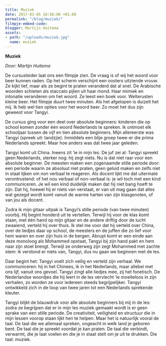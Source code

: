 ```yaml
---
title: Muziek
date: 2017-03-05 10:56:00 +01:00
permalink: "/blog/muziek/"
filmpje-embed-code: 
blogger: Martijn Huitema
assets:
- path: "/uploads/muziek.jpg"
  name: muziek
---
```


**Muziek**

*Door: Martijn Huitema*

De cursusleider laat ons een filmpje zien. De vraag is of wij het woord voor beer kunnen raden. Op het scherm verschijnt een oosters uitziende vrouw. Ze kijkt lief, maar als ze begint te praten veranderd dat al snel. De Arabische woorden schieten als staccato pijlen uit haar mond. Haar mimiek en intonatie veranderen om het woord. Ze leest een boek voor. Welterusten kleine beer. Het filmpje duurt twee minuten. Als het afgelopen is duizelt het mij. Ik heb wel tien opties voor het woord beer. Zo moet het dus zijn geweest voor Tangyi.

De cursus ging voor een deel over absolute beginners: kinderen die op school komen zonder één woord Nederlands te spreken. Ik ontmoet elk schooljaar tussen de vijf en tien absolute beginners. Mijn allereerste was Tangyi (spreek uit: tandzjie). Inmiddels een blije groep twee-er die prima Nederlands spreekt. Maar hoe anders was dat twee jaar geleden.

Tangyi komt uit China. Ineens zit ‘ie in mijn les. De juf zei al: Tangyi spreekt geen Nederlands, sterker nog: hij zegt niets. Nu is dat niet raar voor een absolute beginner. De meesten maken een zogenaamde stille periode door: een periode waarin ze absoluut niet praten, geen geluid maken en zelfs niet in staat lijken om non verbaal te reageren. Als docent lijkt me dat uitermate verontrustend: of het nou verbaal of non-verbaal is: je wil toch met een kind communiceren. Je wil een kind duidelijk maken dat hij niet bang hoeft te zijn. Dat hij, hoewel hij er niets van verstaat, er van uit mag gaan dat alles wat gezegd wordt komt vanuit de warme harten van zijn klasgenoten, of van jou als docent.

Zodra ik mijn gitaar uitpak is Tangyi’s stille periode (van twee minuten) voorbij. Hij begint honderd uit te vertellen. Terwijl hij voor de klas komt staan, met één hand op mijn gitaar en de andere driftig door de lucht zwaaiend, verteld hij over thuis. Ik stel me voor dat hij verteld over China, over de liedjes daar op school, de meesters en de juffen die zo lief voor hem waren en over zijn huis in de bergen. Abrupt komt er een einde aan deze monoloog als Mohammed opstaat, Tangyi bij zijn hand pakt en hem naar zijn stoel brengt. Terwijl ze onderweg zijn zegt Mohammed met zachte stem: ik verstond er niets van, Tangyi, dus nu gaan we beginnen met de les.

Daar begint het: Tangyi voelt zich veilig en verteld zijn verhaal. We communiceren: hij in het Chinees, ik in het Nederlands, maar allebei met ons lijf, vanuit ons gevoel. Tangyi zingt alle liedjes mee, zij het fonetisch. De Nederlandse woordjes die hij leert in de les vervlecht ‘ie moeiteloos in zijn verhalen, zo worden ze voor iedereen steeds begrijpelijker. Tangyi ontwikkeld zich in de loop van twee jaren tot een Nederlands sprekende kleuter.

Tangyi blijkt de blauwdruk voor alle absolute beginners bij mij in de les: zodra ze begrijpen dat er in mijn les muziek gemaakt wordt is er geen sprake van een stille periode. De creativiteit, veiligheid en structuur die in mijn lessen voorop staan lijkt hen te helpen. Maar het is natuurlijk vooral de taal. De taal die we allemaal spreken, ongeacht in welk land je geboren bent. De taal die je spreekt voordat je kan praten. De taal die verbindt, verwarmt, die je laat voelen en die je in staat stelt om je uit te drukken. Die taal: muziek.
